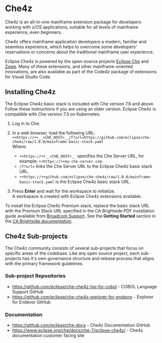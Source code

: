 # Che4z

Che4z is an all-in-one mainframe extension package for developers working with z/OS applications, suitable for all levels of mainframe experience, even beginners.

Che4z offers mainframe application developers a modern, familiar and seamless experience, which helps to overcome some developers' reservations or concerns about the traditional mainframe user experience.

Eclipse Che4z is powered by the open-source projects [Eclipse Che](https://www.eclipse.org/che/docs/che-7) and [Zowe](https://www.zowe.org/). Many of these extensions, and other mainframe-oriented innovations, are also available as part of the Code4z package of extensions for Visual Studio Code. 

## Installing Che4z

The Eclipse Che4z basic stack is included with Che version 7.6 and above. Follow these instructions if you are using an older version. Eclipse Che4z is compatible with Che version 7.3 on Kubernetes.

1. Log in to Che.

2. In a web browser, load the following URL:  
`++https://++__<CHE_HOST>__/f?url=https://github.com/eclipse/che-che4z/raw/1.0.0/mainframe-basic-stack.yaml`  
Where:
    - `++https://++__<CHE_HOST>__` specifies the Che Server URL, for example: `++https://++my-che-server.com`.
    - `/f?url=` links the Che Server URL to the Eclipse Che4z basic stack URL.
    - `++https://++github.com/eclipse/che-che4z/raw/1.0.0/mainframe-basic-stack.yaml` is the Eclipse Che4z basic stack URL.
3. Press **Enter** and wait for the workspace to initialize.  
A workspace is created with Eclipse Che4z extensions available.

To install the Eclipse Che4z Premium stack, replace the basic stack URL with the Premium Stack URL specified in the CA Brightside PDF installation guide available from [Broadcom Support](https://casupport.broadcom.com/download-center/download-center.html). See the **Getting Started** section in the [CA Brightside documentation](http://techdocs.broadcom.com/content/broadcom/techdocs/us/en/ca-mainframe-software/devops/ca-brightside-enterprise/2-0/getting-started.html).

## Che4z Sub-projects

The Che4z community consists of several sub-projects that focus on specific areas of the codebase. Like any open source project, each sub-projects has it's own governance structure and release process that aligns with the primary framework guidelines.

### Sub-project Repositories
* https://github.com/eclipse/che-che4z-lsp-for-cobol - COBOL Language Support GitHub
* https://github.com/eclipse/che-che4z-explorer-for-endevor - Explorer for Endevor GitHub

### Documentation

* https://github.com/eclipse/che-docs - Che4z Documentation GitHub
* https://www.eclipse.org/che/docs/che-7/eclipse-che4z/ - Che4z documentation customer facing site
